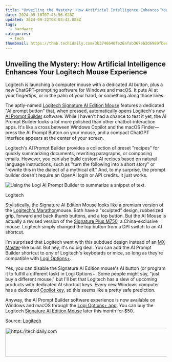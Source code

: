 ```yaml
---
title: "Unveiling the Mystery: How Artificial Intelligence Enhances Your Logitech Mouse Experience"
date: 2024-09-16T07:43:56.628Z
updated: 2024-09-22T08:03:42.888Z
tags:
  - hardware
categories:
  - tech
thumbnail: https://thmb.techidaily.com/3b3746640fe26afab367eb3d6989fbedd82bfd022cd1e2fe844a87bc2bcb92f8.jpg
---
```


## Unveiling the Mystery: How Artificial Intelligence Enhances Your Logitech Mouse Experience

Logitech is launching a computer mouse with a dedicated AI button, plus a new ChatGPT-prompting software for Windows and macOS. It puts AI at your fingertips, or in the palm of your hand, or something along those lines.

 The aptly-named [Logitech Signature AI Edition Mouse](http://logi.com/signature-ai-edition) features a dedicated "AI prompt button" that, when pressed, automatically opens Logitech's new [AI Prompt Builder](https://www.logitech.com/en-ch/software/logi-ai-prompt-builder.html) software. While I haven't had a chance to test it yet, the AI Prompt Builder looks a lot more polished than other chatbot-interaction apps. It's like a cross between Windows Copilot and the macOS Finder—press the AI Prompt Button on your mouse, and a compact ChatGPT interface appears at the center of your screen.

 Logitech's AI Prompt Builder provides a collection of preset "recipes" for quickly summarizing documents, rewriting paragraphs, or composing emails. However, you can also build custom AI recipes based on natural language instructions, such as "turn the following into a short story" or "rewrite this in the dialect of a mythical elf." And, to my surprise, the prompt builder doesn't require an OpenAI login or API credits. It just works.

![Using the Logi AI Prompt Builder to summarize a snippet of text.](https://static1.howtogeekimages.com/wordpress/wp-content/uploads/2024/04/26.jpg) 

Logitech

 Stylistically, the Signature AI Edition Mouse looks like a premium version of the [Logitech's Marathon](https://www.amazon.com/Logitech-M705-Wireless-Marathon-Mouse/dp/B087Z733CM/?tag=hotoge-20&ascsubtag=UUhtgUeUpU2002738&asc%5Frefurl=https%3A%2F%2Fwww.howtogeek.com%2Flogitech-launches-ai-mouse-and-prompt-builder%2F&asc%5Fcampaign=Short-Term)mouse. Both have a "sculpted" design, rubberized grip, forward and back thumb buttons, and a top button. But the AI Mouse is actually a revised version of the [Signature Plus M750](https://www.logitech.com/zh-cn/products/mice/m750-signature-plus-wireless-mouse.html), a China-exclusive mouse. Logitech simply changed the top button from a DPI switch to an AI shortcut.

 I'm surprised that Logitech went with this subdued design instead of an [MX Master](https://iphone-unlock.techidaily.com/in-2024-7-ways-to-lock-apps-on-iphone-12-pro-and-ipad-securely-drfone-by-drfone-ios/)\-like build. But hey, it's no big deal. You can add the AI Prompt Builder shortcut to _any_ of Logitech's keyboards or mice, so long as they're compatible with [Logi Options+](https://www.logitech.com/en-ch/software/logi-options-plus.html).

 Yes, you can disable the Signature AI Edition mouse's AI button (or program it to fulfill a different task) in Logi Options+. Some people might say, "just buy a different mouse," but I'll bet that Logitech has a slew of upcoming products with dedicated AI shortcut keys. Every new Windows computer has a dedicated [Copilot key](https://screen-video-capture.techidaily.com/updated-2024-approved-cutting-edge-techniques-for-google-meet-aesthetic-enhancement/), so this seems like a pretty safe prediction.

 Anyway, the AI Prompt Builder software experience is now available on Windows and macOS through the [Logi Options+ app](https://www.logitech.com/en-ch/software/logi-options-plus.html). You can buy the Logitech [Signature AI Edition Mouse](http://logi.com/signature-ai-edition) later this month for $50.

 Source: [Logitech](https://blog.logitech.com/2024/04/17/looking-to-improve-your-workflow-with-chatgpt-we-have-you-covered-with-the-new-logi-ai-prompt-builder-available-today/)

<ins class="adsbygoogle"
     style="display:block"
     data-ad-format="autorelaxed"
     data-ad-client="ca-pub-7571918770474297"
     data-ad-slot="1223367746"></ins>

<ins class="adsbygoogle"
     style="display:block"
     data-ad-client="ca-pub-7571918770474297"
     data-ad-slot="8358498916"
     data-ad-format="auto"
     data-full-width-responsive="true"></ins>



<!-- affiliate ads begin -->
<a href="https://wigfever.sjv.io/c/5597632/2014859/22899" target="_top" id="2014859">
  <img src="//a.impactradius-go.com/display-ad/22899-2014859" border="0" alt="https://techidaily.com" width="728" height="90"/>
</a>
<img height="0" width="0" src="https://wigfever.sjv.io/i/5597632/2014859/22899" style="position:absolute;visibility:hidden;" border="0" />
<!-- affiliate ads end -->

